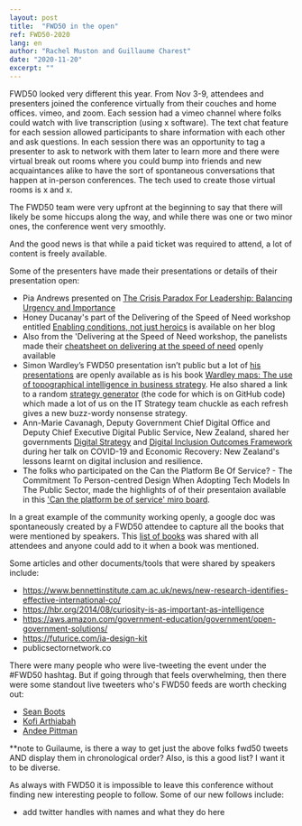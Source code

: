 ```yaml
---
layout: post
title:  "FWD50 in the open"
ref: FWD50-2020
lang: en
author: "Rachel Muston and Guillaume Charest"
date: "2020-11-20"
excerpt: ""
---
```

<!--markdownlint-disable MD033-->

FWD50 looked very different this year. From Nov 3-9, attendees and presenters joined the conference virtually from their couches and home offices.  vimeo, and zoom. Each session had a vimeo channel where folks could watch with live transcription (using x software). The text chat feature for each session allowed participants to share information with each other and ask questions. In each session there was an opportunity to tag a presenter to ask to network with them later to learn more and there were virtual break out rooms where you could bump into friends and new acquaintances alike to have the sort of spontaneous conversations that happen at in-person conferences. The tech used to create those virtual rooms is x and x.

The FWD50 team were very upfront at the beginning to say that there will likely be some hiccups along the way, and while there was one or two minor ones, the conference went very smoothly.

And the good news is that while a paid ticket was required to attend, a lot of content is freely available.

Some of the presenters have made their presentations or details of their presentation open:

- Pia Andrews presented on [The Crisis Paradox For Leadership: Balancing Urgency and Importance](https://t.co/RELqF74GgK?amp=1)
- Honey Ducanay's part of the Delivering of the Speed of Need workshop entitled [Enabling conditions, not just heroics](https://t.co/a7u53IwYqs) is available on her blog
- Also from the 'Delivering at the Speed of Need workshop, the panelists made their [cheatsheet on delivering at the speed of need](https://docs.google.com/presentation/d/1gL57LdKFFZOm5ngL1HqHubzzG80aLewDcJY8hTDqsaQ/edit#slide=id.p) openly available
- Simon Wardley’s FWD50 presentation isn’t public but a lot of [his presentations](https://wardley-maps-community.github.io/awesome-wardley-maps/) are openly available as is his book [Wardley maps: The use of topographical intelligence in business strategy](https://medium.com/wardleymaps/on-being-lost-2ef5f05eb1ec). He also shared a link to a random [strategy generator](http://strategy-madlibs.herokuapp.com/) (the code for which is on GitHub code) which made a lot of us on the IT Strategy team chuckle as each refresh gives a new buzz-wordy nonsense strategy.
- Ann-Marie Cavanagh, Deputy Government Chief Digital Office and Deputy Chief Executive Digital Public Service, New Zealand, shared her governments [Digital Strategy](https://www.digital.govt.nz/digital-government/strategy/strategy-summary/strategy-for-a-digital-public-service/) and [Digital Inclusion Outcomes Framework](https://www.digital.govt.nz/dmsdocument/167~digital-inclusion-outcomes-framework/html) during her talk on COVID-19 and Economic Recovery: New Zealand's lessons learnt on digital inclusion and resilience.
- The folks who participated on the Can the Platform Be Of Service? - The Commitment To Person-centred Design When Adopting Tech Models In The Public Sector, made the highlights of of their presentaion available in this ['Can the platform be of service' miro board](https://miro.com/app/board/o9J_kg8Sr3c=/).

In a great example of the community working openly, a google doc was spontaneously created by a FWD50 attendee to capture all the books that were mentioned by speakers. This [list of books](https://docs.google.com/document/d/1Kyq80aMy_a6wnOdaHgzYLqSaqKfmjMmBdDnXKy6N4YQ/edit#heading=h.kr7a4cpsy27s) was shared with all attendees and anyone could add to it when a book was mentioned.

Some articles and other documents/tools that were shared by speakers include:

- https://www.bennettinstitute.cam.ac.uk/news/new-research-identifies-effective-international-co/
- https://hbr.org/2014/08/curiosity-is-as-important-as-intelligence
- https://aws.amazon.com/government-education/government/open-government-solutions/
- https://futurice.com/ia-design-kit
- publicsectornetwork.co

There were many people who were live-tweeting the event under the #FWD50 hashtag. But if going through that feels overwhelming, then there were some standout live tweeters who's FWD50 feeds are worth checking out:

- [Sean Boots](https://twitter.com/search?q=Sean%20boots%20and%20fwd50&src=typed_query)
- [Kofi Arthiabah](https://twitter.com/search?q=Kofi%20Arthiabah%20-%20TC%20and%20FWD50&src=typed_query)
- [Andee Pittman](https://twitter.com/search?q=Andee%20Pittman%20(she%2Fthey)%20AND%20fwd50&src=typed_query)

**note to Guilaume, is there a way to get just the above folks fwd50 tweets AND display them in chronological order? Also, is this a good list? I want it to be diverse.

As always with FWD50 it is impossible to leave this conference without finding new interesting people to follow.  Some of our new follows include:

- add twitter handles with names and what they do here
  